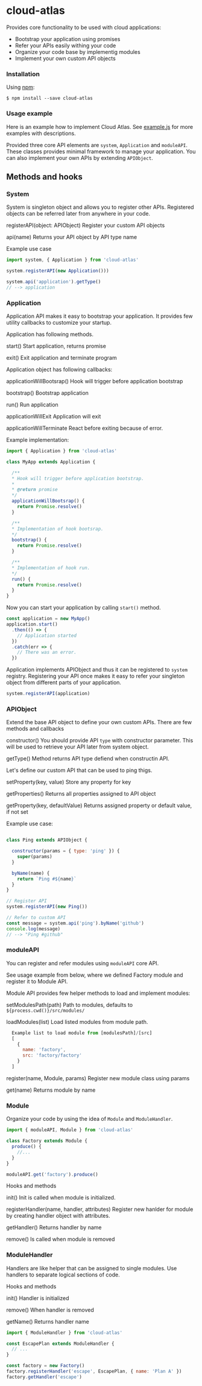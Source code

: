 # cloud-atlas
Provides core functionality to be used with cloud applications:

- Bootstrap your application using promises
- Refer your APIs easily withing your code
- Organize your code base by implementig modules
- Implement your own custom API objects

### Installation

Using [npm](https://www.npmjs.com/):

    $ npm install --save cloud-atlas

### Usage example

Here is an example how to implement Cloud Atlas. See [example.js](https://github.com/tobiasrask/cloud-atlas/blob/master/docs/example.js)
for more examples with descriptions.

Provided three core API elements are `system`, `Application` and `moduleAPI`.
These classes provides minimal framework to manage your application. You can
also implement your own APIs by extending `APIObject`.

## Methods and hooks

### System

System is singleton object and allows you to register other APIs. Registered
objects can be referred later from anywhere in your code.

registerAPI(object: APIObject)
  Register your custom API objects

api(name)
  Returns your API object by API type name

Example use case

```js
import system, { Application } from 'cloud-atlas'

system.registerAPI(new Application()))

system.api('application').getType()
// --> application

```

### Application

Application API makes it easy to bootstrap your application. It provides
few utility callbacks to customize your startup.

Application has following methods.

start()
  Start application, returns promise

exit()
  Exit application and terminate program

Application object has following callbacks:

applicationWillBootsrap()
  Hook will trigger before application bootstrap

bootstrap()
  Bootstrap application

run()
  Run application

applicationWillExit
  Application will exit

applicationWillTerminate
  React before exiting because of error.

Example implementation:

```js
import { Application } from 'cloud-atlas'

class MyApp extends Application {

  /**
  * Hook will trigger before application bootstrap.
  *
  * @return promise
  */
  applicationWillBootsrap() {
    return Promise.resolve()
  }

  /**
  * Implementation of hook bootsrap.
  */
  bootstrap() {
    return Promise.resolve()
  }

  /**
  * Implementation of hook run.
  */
  run() {
    return Promise.resolve()
  }
}

```

Now you can start your application by calling `start()` method.

```js
const application = new MyApp()
application.start()
  .then(() => {
    // Application started
  })
  .catch(err => {
    // There was an error.
  })
```

Application implements APIObject and thus it can be registered to `system`
registry. Registering your API once makes it easy to refer your singleton
object from different parts of your application.

```js
system.registerAPI(application)
```

### APIObject

Extend the base API object to define your own custom APIs. There are few methods
and callbacks

constructor()
  You should provide API `type` with constructor parameter. This will be used
  to retrieve your API later from system object.

getType()
  Method returns API type defiend when constructin API.

Let's define our custom API that can be used to ping thigs.

setProperty(key, value)
  Store any property for key

getProperties()
  Returns all properties assigned to API object

getProperty(key, defaultValue)
  Returns assigned property or default value, if not set

Example use case:

```js

class Ping extends APIObject {

  constructor(params = { type: 'ping' }) {
    super(params)
  }

  byName(name) {
    return `Ping #${name}`
  }
}

// Register API
system.registerAPI(new Ping())

// Refer to custom API
const message = system.api('ping').byName('github')
console.log(message)
// --> "Ping #github"
```

### moduleAPI

You can register and refer modules using `moduleAPI` core API.

See usage example from below, where we defined Factory module and register it to
Module API.

Module API provides few helper methods to load and implement modules:

setModulesPath(path)
  Path to modules, defaults to `${process.cwd()}/src/modules/`

loadModules(list)
  Load listed modules from module path.

```js
  Example list to load module from [modulesPath]/[src]
  [
    {
      name: 'factory',
      src: 'factory/factory'
    }
  ]
```

register(name, Module, params)
  Register new module class using params

get(name)
  Returns module by name

### Module

Organize your code by using the idea of `Module` and `ModuleHandler`.

```js
import { moduleAPI, Module } from 'cloud-atlas'

class Factory extends Module {
  produce() {
    //...
  }
}

moduleAPI.get('factory').produce()
```

Hooks and methods

init()
  Init is called when module is initialized.

registerHandler(name, handler, attributes)
  Register new hanlder for module by creating handler object with attributes.

getHandler()
  Returns handler by name

remove()
  Is called when module is removed

### ModuleHandler

Handlers are like helper that can be assigned to single modules. Use handlers to
separate logical sections of code.

Hooks and methods

init()
  Handler is initialized

remove()
  When handler is removed

getName()
  Returns handler name

```js
import { ModuleHandler } from 'cloud-atlas'

const EscapePlan extends ModuleHandler {
  // ...
}

const factory = new Factory()
factory.registerHandler('escape', EscapePlan, { name: 'Plan A' })
factory.getHandler('escape')

```
